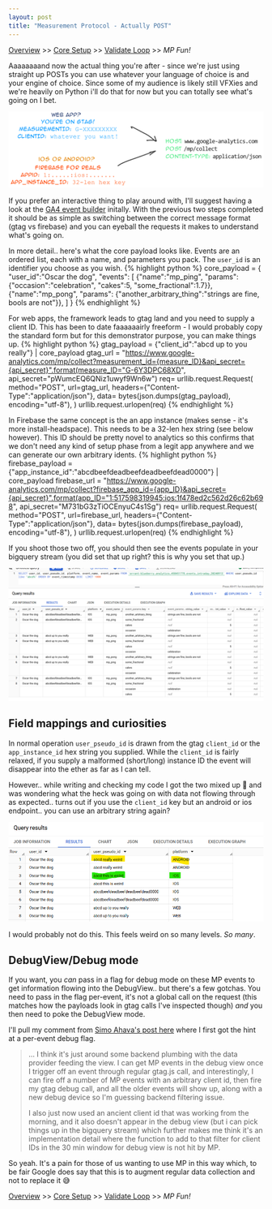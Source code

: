 ```yaml
---
layout: post
title: "Measurement Protocol - Actually POST"
---
```

[Overview][page0] >> [Core Setup][page1] >> [Validate Loop][page2] >> *MP Fun!*

Aaaaaaaand now the actual thing you're after - since we're just using straight up POSTs you can use whatever your language of choice is and your engine of choice. Since some of my audience is likely still VFXies and we're heavily on Python i'll do that for now but you can totally see what's going on I bet.

![coloured text describing what system and what key fields are needed](/assets/images/gtag_or_firebase.png)

If you prefer an interactive thing to play around with, I'll suggest having a look at the [GA4 event builder](https://ga-dev-tools.google/ga4/event-builder/) initally. With the previous two steps completed it should be as simple as switching between the correct message format (gtag vs firebase) and you can eyeball the requests it makes to understand what's going on.

In more detail.. here's what the core payload looks like. Events are an ordered list, each with a name, and parameters you pack. The `user_id` is an identifier you choose as you wish.
{% highlight python %}
core_payload = {
    "user_id":"Oscar the dog",
    "events": [
                {"name":"mp_ping", "params": {"occasion":"celebration", "cakes":5, "some_fractional":1.7}},
                {"name":"mp_pong", "params": {"another_arbitrary_thing":"strings are fine, bools are not"}},
                ] 
    }
{% endhighlight %}

For web apps, the framework leads to gtag land and you need to supply a client ID. This has been to date faaaaaairly freeform - I would probably copy the standard form but for this demonstrator purpose, you can make things up.
{% highlight python %}
gtag_payload = {"client_id":"abcd up to you really"} | core_payload
gtag_url = "https://www.google-analytics.com/mp/collect?measurement_id={measure_ID}&api_secret={api_secret}".format(measure_ID="G-6Y3DPC68XD", api_secret="pWumcEQ6QNiz1uwyf9Wn6w")
req= urllib.request.Request(
    method="POST", 
    url=gtag_url,
    headers={"Content-Type":"application/json"}, 
    data= bytes(json.dumps(gtag_payload), encoding="utf-8"),
    )
urllib.request.urlopen(req)
{% endhighlight %}

In Firebase the same concept is the an app instance (makes sense - it's more install-headspace). This needs to be a 32-len hex string (see below however). This ID should be pretty novel to analytics so this confirms that we don't need any kind of setup phase from a legit app anywhere and we can generate our own arbitrary idents.
{% highlight python %}
firebase_payload = {"app_instance_id":"abcdbeefdeadbeefdeadbeefdead0000"} | core_payload
firebase_url = "https://www.google-analytics.com/mp/collect?firebase_app_id={app_ID}&api_secret={api_secret}".format(app_ID="1:517598319945:ios:1f478ed2c562d26c62b698", api_secret="M731bG3zTiOCEnyuC4s1Sg")
req= urllib.request.Request(
    method="POST", 
    url=firebase_url,
    headers={"Content-Type":"application/json"}, 
    data= bytes(json.dumps(firebase_payload), encoding="utf-8"),
    )
urllib.request.urlopen(req)
{% endhighlight %}

If you shoot those two off, you should then see the events populate in your bigquery stream (you did set that up right? this is why you set that up.)

![screnshot of the result of an SQL query](/assets/images/query_results.png )

## Field mappings and curiosities
In normal operation `user_pseudo_id` is drawn from the gtag `client_id` or the `app_instance_id` hex string you supplied. While the `client_id` is fairly relaxed, if you supply a malformed (short/long) instance ID the event will disappear into the ether as far as I can tell.

However.. while writing and checking my code I got the two mixed up 🤦 and was wondering what the heck was going on with data not flowing through as expected.. turns out if you use the `client_id` key but an android or ios endpoint.. you can use an arbitrary string again? 

![query results with a highlight on the strange user_pseudo_id i can generate for android and iOS platforms](/assets/images/client_id_usage_oddity.png "This makes me uncomfortable")

I would probably not do this. This feels weird on so many levels. _So many_.

## DebugView/Debug mode
If you want, you _can_ pass in a flag for debug mode on these MP events to get information flowing into the DebugView.. but there's a few gotchas. You need to pass in the flag per-event, it's not a global call on the request (this matches how the payloads look in gtag calls I've inspected though) *and* you then need to poke the DebugView mode.

I'll pull my comment from [Simo Ahava's post here](https://www.simoahava.com/analytics/debugview-with-ga4-measurement-protocol/) where I first got the hint at a per-event debug flag. 

>... I think it's just around some backend plumbing with the data provider feeding the view. I can get MP events in the debug view once I trigger off an event through regular gtag.js call, and interestingly, I can fire off a number of MP events with an arbitrary client id, then fire my gtag debug call, and all the older events will show up, along with a new debug device so I'm guessing backend filtering issue.
>
> I also just now used an ancient client id that was working from the morning, and it also doesn't appear in the debug view (but i can pick things up in the bigquery stream) which further makes me think it's an implementation detail where the function to add to that filter for client IDs in the 30 min window for debug view is not hit by MP.

So yeah. It's a pain for those of us wanting to use MP in this way which, to be fair Google does say that this is to augment regular data collection and not to replace it 😅


[Overview][page0] >> [Core Setup][page1] >> [Validate Loop][page2] >> *MP Fun!*


[page0]: /2024/08/12/measurement_proto.html
[page1]: /2024/08/12/measurement_proto-setup.html
[page2]: /2024/08/12/measurement_proto-loop.html
[page3]: /2024/08/12/measurement_proto-actually_posts.html
